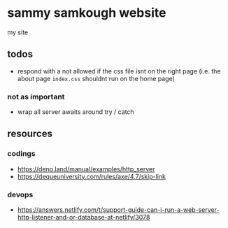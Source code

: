 # sammy samkough website

my site

## todos

- respond with a not allowed if the css file isnt on the right page (i.e. the about page `index.css` shouldnt run on the home page)

### not as important

- wrap all server awaits around try / catch

## resources

### codings

- https://deno.land/manual/examples/http_server
- https://dequeuniversity.com/rules/axe/4.7/skip-link

### devops

- https://answers.netlify.com/t/support-guide-can-i-run-a-web-server-http-listener-and-or-database-at-netlify/3078
